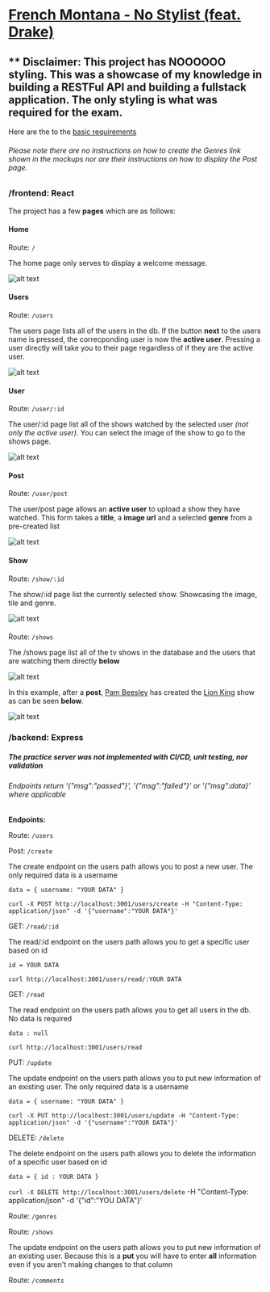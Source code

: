 # [French Montana - No Stylist (feat. Drake)](https://www.youtube.com/watch?v=9_k_goMr5ZI)

## ** Disclaimer: This project has NOOOOOO styling. This was a showcase of my knowledge in building a RESTFul API and building a fullstack application. The only styling is what was required for the exam.

Here are the to the [basic requirements](https://github.com/joinpursuit/PCNW-Web-Final)

###### Please note there are no instructions on how to create the Genres link shown in the mockups nor are their instructions on how to display the Post page.

### /frontend: React

The project has a few **pages** which are as follows:

#### Home

Route: ```/```

The home page only serves to display a welcome message.

![alt text](https://github.com/nadavgreen/unit-6-final/blob/master/assests/home.png "home")

#### Users 

Route: ```/users```

The users page lists all of the users in the db. If the button **next** to the users name is pressed, the correcponding user is now the **active user**. Pressing a user directly will take you to their page regardless of if they are the active user.

![alt text](https://github.com/nadavgreen/unit-6-final/blob/master/assests/users.png "users")

#### User

Route: ```/user/:id```

The user/:id page list all of the shows watched by the selected user *(not only the active user)*. You can select the image of the show to go to the shows page.

![alt text](https://github.com/nadavgreen/unit-6-final/blob/master/assests/userShows.png "userShows")

#### Post

Route: ```/user/post```

The user/post page allows an **active user** to upload a show they have watched. This form takes a **title**, a **image url** and a selected **genre** from a pre-created list

![alt text](https://github.com/nadavgreen/unit-6-final/blob/master/assests/post.png "post")

#### Show

Route: ```/show/:id```

The show/:id page list the currently selected show. Showcasing the image, tile and genre.

![alt text](https://github.com/nadavgreen/unit-6-final/blob/master/assests/show.png "Show")

#### 

Route: ```/shows```

The /shows page list all of the tv shows in the database and the users that are watching them directly **below**

![alt text](https://github.com/nadavgreen/unit-6-final/blob/master/assests/tvShows.png "tvShows")

In this example, after a **post**, [Pam Beesley](https://www.youtube.com/watch?v=gO8N3L_aERg) has created the [Lion King](https://www.youtube.com/watch?v=4CbLXeGSDxg) show as can be seen **below**.

![alt text](https://github.com/nadavgreen/unit-6-final/blob/master/assests/editedTvShows.png "editedTvShows")

### /backend: Express

##### The practice server was not implemented with CI/CD, unit testing, nor validation

###### Endpoints return '{"msg":"passed"}', '{"msg":"failed"}' or '{"msg":data}' where applicable

**Endpoints:**

Route: ```/users```

Post: ```/create```

The create endpoint on the users path allows you to post a new user. The only required data is a username

```data = { username: "YOUR DATA" }```

```curl -X POST http://localhost:3001/users/create -H "Content-Type: application/json" -d '{"username":"YOUR DATA"}'```

GET: ```/read/:id```

The read/:id endpoint on the users path allows you to get a specific user based on id

```id = YOUR DATA```

```curl http://localhost:3001/users/read/:YOUR DATA```

GET: ```/read```

The read endpoint on the users path allows you to get all users in the db. No data is required

```data : null```

```curl http://localhost:3001/users/read```

PUT: ```/update```

The update endpoint on the users path allows you to put new information of an existing user. The only required data is a username

```data = { username: "YOUR DATA" }```

```curl -X PUT http://localhost:3001/users/update -H "Content-Type: application/json" -d '{"username":"YOUR DATA"}'```

DELETE: ```/delete```

The delete endpoint on the users path allows you to delete the information of a specific user based on id

```data = { id : YOUR DATA }```

```curl -X DELETE http://localhost:3001/users/delete``` -H "Content-Type: application/json" -d '{"id":"YOU DATA"}'

Route: ```/genres```

Route: ```/shows```


The update endpoint on the users path allows you to put new information of an existing user. Because this is a **put** you will have to enter **all** information even if you aren't making changes to that column

Route: ```/comments```
